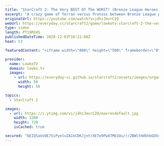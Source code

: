 ```yaml
---
title: "StarCraft 2: The Very BEST Of The WORST! (Bronze League Heroes)"
excerpt: "A crazy game of Terran versus Protoss between Bronze League players in StarCraft 2. In this match we see some crazy strategies coming into play.  Become a YouTube member: https://lowko.tv/join Support my work on Patreon: http://www.patreon.com/lowkotv  My second channel: http://lowko.tv/morelowko Lowko"
originalUrl: https://youtube.com/watch?v=jdhzJmvrC2Q
webUrl: https://everyday.cc/starcraft2/game/lowkotv-starcraft-2-the-very-best-of-the-worst-bronze-league-heroes/
type: video
length: PT19M24S
publishedDateTime: 2020-12-03T10:22:00Z
heat: 53

featuredContent: "<iframe width=\"800\" height=\"500\" frameborder=\"0\" src=\"https://www.youtube.com/embed/jdhzJmvrC2Q\" allow=\"accelerometer; autoplay; encrypted-media; gyroscope; picture-in-picture\" allowfullscreen></iframe>"

provider:
  name: LowkoTV
  domain: lowko.tv
  images:
    - url: https://everyday-cc.github.io/starcraft2/assets/images/organizations/lowko.tv-50x50.jpg
      width: 50
      height: 50

topics:
  - StarCraft 2

images:
  - url: https://i.ytimg.com/vi/jdhzJmvrC2Q/maxresdefault.jpg
    width: 1280
    height: 720
    isCached: true

secured: "bEIQSaVoOE75iPyeluZA1kCDKJjntrXETe9Pw87Mb1Uu/r/2BWltHdkhbGOV4El6dbarAv9UL8Ykb7q7TlVoZkNxu1+UtJ1OHu5fH2JA1kXX7CuOG9MgKHLrxhJ578oJYQUIxBhhGPCdghou37qzVm43HzX4TJYSUgrRKrRfYLlhElO8xmSpCcOjXYbhzJ5HOOc4AWIMuoA9LGIhgkkyX6wZzfYekdZ3ygUJD7/XHKFxgTcbeQooVQkHRf7QFlDDOEabQcdFLVCgVyXkLq6mEnxIVzBpvwmX/8YFa/W4JkTxvfDoPRnUbh6abjwo9PYM5EegqJSvbwZR6NiYZN3xxV6H1aGWzDhu0NYmoj3+nr2HjUcQU/2kvYJB8e0pJk8ZZpVhSAHM7w5VHJwVhHhrvh8tFGs8EOhVbfYdbqbTOavHAxTqNn5I1RWMI3V1cHij;g48ReKwC/SeUcHL/S/r6/w=="
---
```


